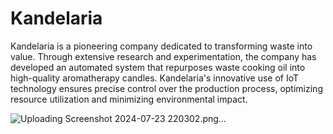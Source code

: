 ﻿# Kandelaria
Kandelaria is a pioneering company dedicated to transforming waste into value. Through extensive research and experimentation, the company has developed an automated system that repurposes waste cooking oil into high-quality aromatherapy candles. Kandelaria's innovative use of IoT technology ensures precise control over the production process, optimizing resource utilization and minimizing environmental impact.


![Uploading Screenshot 2024-07-23 220302.png…]()

